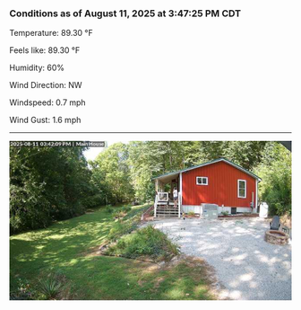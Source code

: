 ### Conditions as of August 11, 2025 at 3:47:25 PM CDT 

Temperature: 89.30 &deg;F

Feels like: 89.30 &deg;F

Humidity: 60%

Wind Direction: NW

Windspeed: 0.7 mph

Wind Gust: 1.6 mph

---

<img src="./images/latest.jpeg"/>

